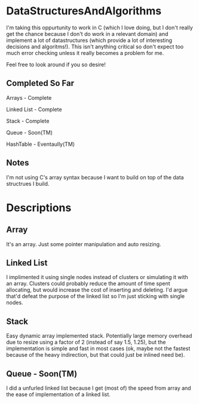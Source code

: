# DataStructuresAndAlgorithms

I'm taking this oppurtunity to work in C (which I love doing, but I don't really get the chance because I don't do work in a relevant domain) and implement a lot of datastructures (which provide a lot of interesting decisions and algoritms!). This isn't anything critical so don't expect too much error checking unless it really becomes a problem for me.

Feel free to look around if you so desire!

## Completed So Far

Arrays - Complete

Linked List - Complete

Stack - Complete

Queue - Soon(TM)

HashTable - Eventaully(TM)

## Notes

I'm not using C's array syntax because I want to build on top of the data structrues I build.

# Descriptions

## Array

It's an array. Just some pointer manipulation and auto resizing.

## Linked List

I implimented it using single nodes instead of clusters or simulating it with an array. Clusters could probably reduce the amount of time spent allocating, but would increase the cost of inserting and deleting. I'd argue that'd defeat the purpose of the linked list so I'm just sticking with single nodes.

## Stack

Easy dynamic array implemented stack. Potentially large memory overhead due to resize using a factor of 2 (instead of say 1.5, 1.25), but the implementation is simple and fast in most cases (ok, maybe not the fastest because of the heavy indirection, but that could just be inlined need be).

## Queue - Soon(TM)

I did a unfurled linked list because I get (most of) the speed from array and the ease of implementation of a linked list.  
